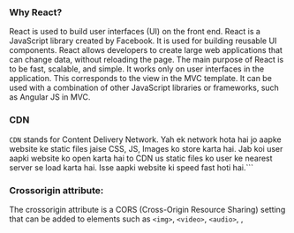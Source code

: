 
### Why React? 
React is used to build user interfaces (UI) on the front end. React is a JavaScript library created by Facebook. It is used for building reusable UI components. React allows developers to create large web applications that can change data, without reloading the page. The main purpose of React is to be fast, scalable, and simple. It works only on user interfaces in the application. This corresponds to the view in the MVC template. It can be used with a combination of other JavaScript libraries or frameworks, such as Angular JS in MVC.

### CDN
```CDN``` stands for Content Delivery Network. Yah ek network hota hai jo aapke website ke static files jaise CSS, JS, Images ko store karta hai. Jab koi user aapki website ko open karta hai to CDN us static files ko user ke nearest server se load karta hai. Isse aapki website ki speed fast hoti hai.```

### Crossorigin attribute:
The crossorigin attribute is a CORS (Cross-Origin Resource Sharing) setting that can be added to elements such as ```<img>```, ```<video>```, ```<audio>```, <link>, <script>, and <style>. This attribute allows you to configure the CORS settings for those elements.

### Library vs Framework?
    Library:
    - Library is a collection of functions and methods that allows you to perform many actions without writing your code. 
    - bounded by less rules and guidelines.
    - isme kuch changes karne ki freedom hoti hai.
    
    Framework:
    - Framework is a collection of libraries that helps you to perform many actions without writing your code.
    - bounded by more rules and guidelines.
    - isme kuch changes karne ki jyada freedom nahi hoti hai.
